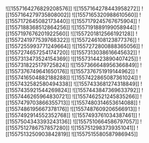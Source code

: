 ![[1557164276829208576]]
![[1557164278443958272]]
![[1557164279735808002]]
![[1557165320988610560]]
![[1557172645082173440]]
![[1557179245767675904]]
![[1557188368512864256]]
![[1557191889199058944]]
![[1557197676201922560]]
![[1557201812566192128]]
![[1557241977539768322]]
![[1557246108123877376]]
![[1557255993771249664]]
![[1557272800888365056]]
![[1557274657254174720]]
![[1557313038616645632]]
![[1557313473524154369]]
![[1557314423890407425]]
![[1557318225179725824]]
![[1557366648956366849]]
![[1557376749641650176]]
![[1557376751919144962]]
![[1557416504882188288]]
![[1557422865087361024]]
![[1557432582580494338]]
![[1557433681274318849]]
![[1557435921544269824]]
![[1557443847369633792]]
![[1557446265964830721]]
![[1557462521245835266]]
![[1557479703866355713]]
![[1557480314653614088]]
![[1557486195667378176]]
![[1557487609206566913]]
![[1557492914552352768]]
![[1557493761034387461]]
![[1557504343393243136]]
![[1557510664586797057]]
![[1557512786757857280]]
![[1557512983739351041]]
![[1557513250903842819]]
![[1557515580587986945]]
